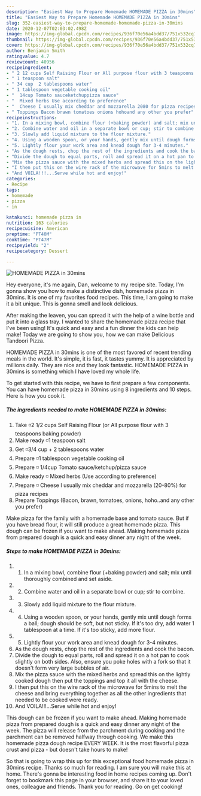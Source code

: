 ```yaml
---
description: "Easiest Way to Prepare Homemade HOMEMADE PIZZA in 30mins"
title: "Easiest Way to Prepare Homemade HOMEMADE PIZZA in 30mins"
slug: 352-easiest-way-to-prepare-homemade-homemade-pizza-in-30mins
date: 2020-12-07T02:03:02.498Z
image: https://img-global.cpcdn.com/recipes/936f70e56a4bdd37/751x532cq70/homemade-pizza-in-30mins-recipe-main-photo.jpg
thumbnail: https://img-global.cpcdn.com/recipes/936f70e56a4bdd37/751x532cq70/homemade-pizza-in-30mins-recipe-main-photo.jpg
cover: https://img-global.cpcdn.com/recipes/936f70e56a4bdd37/751x532cq70/homemade-pizza-in-30mins-recipe-main-photo.jpg
author: Benjamin Smith
ratingvalue: 4.7
reviewcount: 40956
recipeingredient:
- " 2 12 cups Self Raising Flour or All purpose flour with 3 teaspoons baking powder"
- " 1 teaspoon salt"
- " 34 cup  2 tablespoons water"
- " 1 tablespoon vegetable cooking oil"
- "  14cup Tomato sauceketchuppizza sauce"
- "  Mixed herbs Use according to preference"
- "  Cheese I usually mix cheddar and mozzarella 2080 for pizza recipes"
- " Toppings Bacon brawn tomatoes onions hohoand any other you prefer"
recipeinstructions:
- "1. In a mixing bowl, combine flour (+baking powder) and salt; mix until thoroughly combined and set aside."
- "2. Combine water and oil in a separate bowl or cup; stir to combine."
- "3. Slowly add liquid mixture to the flour mixture."
- "4. Using a wooden spoon, or your hands, gently mix until dough forms a ball; dough should be soft, but not sticky. If it&#39;s too dry, add water 1 tablespoon at a time. If it&#39;s too sticky, add more flour."
- "5. Lightly flour your work area and knead dough for 3-4 minutes."
- "As the dough rests, chop the rest of the ingredients and cook the bacon."
- "Divide the dough to equal parts, roll and spread it on a hot pan to cook slightly on both sides. Also, ensure you poke holes with a fork so that it doesn&#39;t form very large bubbles of air."
- "Mix the pizza sauce with the mixed herbs and spread this on the lightly cooked dough then put the toppings and top it all with the cheese."
- "I then put this on the wire rack of the microwave for 5mins to melt the cheese and bring everything together as all the other ingredients that needed to be cooked were ready."
- "And VOILA!!!...Serve while hot and enjoy!"
categories:
- Recipe
tags:
- homemade
- pizza
- in

katakunci: homemade pizza in 
nutrition: 163 calories
recipecuisine: American
preptime: "PT40M"
cooktime: "PT47M"
recipeyield: "2"
recipecategory: Dessert

---
```



![HOMEMADE PIZZA in 30mins](https://img-global.cpcdn.com/recipes/936f70e56a4bdd37/751x532cq70/homemade-pizza-in-30mins-recipe-main-photo.jpg)

Hey everyone, it's me again, Dan, welcome to my recipe site. Today, I'm gonna show you how to make a distinctive dish, homemade pizza in 30mins. It is one of my favorites food recipes. This time, I am going to make it a bit unique. This is gonna smell and look delicious.

After making the leaven, you can spread it with the help of a wine bottle and put it into a glass tray. I wanted to share the homemade pizza recipe that I&#39;ve been using! It&#39;s quick and easy and a fun dinner the kids can help make! Today we are going to show you, how we can make Delicious Tandoori Pizza.

HOMEMADE PIZZA in 30mins is one of the most favored of recent trending meals in the world. It's simple, it is fast, it tastes yummy. It is appreciated by millions daily. They are nice and they look fantastic. HOMEMADE PIZZA in 30mins is something which I have loved my whole life.


To get started with this recipe, we have to first prepare a few components. You can have homemade pizza in 30mins using 8 ingredients and 10 steps. Here is how you cook it.

<!--inarticleads1-->

##### The ingredients needed to make HOMEMADE PIZZA in 30mins:

1. Take  ◽2 1/2 cups Self Raising Flour (or All purpose flour with 3 teaspoons baking powder)
1. Make ready  ◽1 teaspoon salt
1. Get  ◽3/4 cup + 2 tablespoons water
1. Prepare  ◽1 tablespoon vegetable cooking oil
1. Prepare  ◽ 1/4cup Tomato sauce/ketchup/pizza sauce
1. Make ready  ◽ Mixed herbs (Use according to preference)
1. Prepare  ◽ Cheese I usually mix cheddar and mozzarella (20-80%) for pizza recipes
1. Prepare  Toppings (Bacon, brawn, tomatoes, onions, hoho..and any other you prefer)


Make pizza for the family with a homemade base and tomato sauce. But if you have bread flour, it will still produce a great homemade pizza. This dough can be frozen if you want to make ahead. Making homemade pizza from prepared dough is a quick and easy dinner any night of the week. 

<!--inarticleads2-->

##### Steps to make HOMEMADE PIZZA in 30mins:

1. 1. In a mixing bowl, combine flour (+baking powder) and salt; mix until thoroughly combined and set aside.
1. 2. Combine water and oil in a separate bowl or cup; stir to combine.
1. 3. Slowly add liquid mixture to the flour mixture.
1. 4. Using a wooden spoon, or your hands, gently mix until dough forms a ball; dough should be soft, but not sticky. If it&#39;s too dry, add water 1 tablespoon at a time. If it&#39;s too sticky, add more flour.
1. 5. Lightly flour your work area and knead dough for 3-4 minutes.
1. As the dough rests, chop the rest of the ingredients and cook the bacon.
1. Divide the dough to equal parts, roll and spread it on a hot pan to cook slightly on both sides. Also, ensure you poke holes with a fork so that it doesn&#39;t form very large bubbles of air.
1. Mix the pizza sauce with the mixed herbs and spread this on the lightly cooked dough then put the toppings and top it all with the cheese.
1. I then put this on the wire rack of the microwave for 5mins to melt the cheese and bring everything together as all the other ingredients that needed to be cooked were ready.
1. And VOILA!!!...Serve while hot and enjoy!


This dough can be frozen if you want to make ahead. Making homemade pizza from prepared dough is a quick and easy dinner any night of the week. The pizza will release from the parchment during cooking and the parchment can be removed halfway through cooking. We make this homemade pizza dough recipe EVERY WEEK. It is the most flavorful pizza crust and pizza - but doesn&#39;t take hours to make! 

So that is going to wrap this up for this exceptional food homemade pizza in 30mins recipe. Thanks so much for reading. I am sure you will make this at home. There's gonna be interesting food in home recipes coming up. Don't forget to bookmark this page in your browser, and share it to your loved ones, colleague and friends. Thank you for reading. Go on get cooking!
